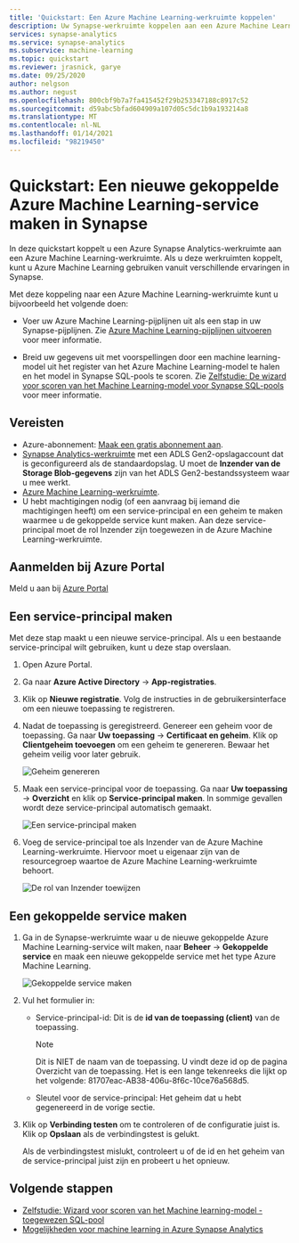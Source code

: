```yaml
---
title: 'Quickstart: Een Azure Machine Learning-werkruimte koppelen'
description: Uw Synapse-werkruimte koppelen aan een Azure Machine Learning-werkruimte
services: synapse-analytics
ms.service: synapse-analytics
ms.subservice: machine-learning
ms.topic: quickstart
ms.reviewer: jrasnick, garye
ms.date: 09/25/2020
author: nelgson
ms.author: negust
ms.openlocfilehash: 800cbf9b7a7fa415452f29b253347188c8917c52
ms.sourcegitcommit: d59abc5bfad604909a107d05c5dc1b9a193214a8
ms.translationtype: MT
ms.contentlocale: nl-NL
ms.lasthandoff: 01/14/2021
ms.locfileid: "98219450"
---
```

# <a name="quickstart-create-a-new-azure-machine-learning-linked-service-in-synapse"></a>Quickstart: Een nieuwe gekoppelde Azure Machine Learning-service maken in Synapse

In deze quickstart koppelt u een Azure Synapse Analytics-werkruimte aan een Azure Machine Learning-werkruimte. Als u deze werkruimten koppelt, kunt u Azure Machine Learning gebruiken vanuit verschillende ervaringen in Synapse.

Met deze koppeling naar een Azure Machine Learning-werkruimte kunt u bijvoorbeeld het volgende doen:

- Voer uw Azure Machine Learning-pijplijnen uit als een stap in uw Synapse-pijplijnen. Zie [Azure Machine Learning-pijplijnen uitvoeren](../../data-factory/transform-data-machine-learning-service.md) voor meer informatie.

- Breid uw gegevens uit met voorspellingen door een machine learning-model uit het register van het Azure Machine Learning-model te halen en het model in Synapse SQL-pools te scoren. Zie [Zelfstudie: De wizard voor scoren van het Machine Learning-model voor Synapse SQL-pools](tutorial-sql-pool-model-scoring-wizard.md) voor meer informatie.

## <a name="prerequisites"></a>Vereisten

- Azure-abonnement: [Maak een gratis abonnement aan](https://azure.microsoft.com/free/).
- [Synapse Analytics-werkruimte](../get-started-create-workspace.md) met een ADLS Gen2-opslagaccount dat is geconfigureerd als de standaardopslag. U moet de **Inzender van de Storage Blob-gegevens** zijn van het ADLS Gen2-bestandssysteem waar u mee werkt.
- [Azure Machine Learning-werkruimte](../../machine-learning/how-to-manage-workspace.md).
- U hebt machtigingen nodig (of een aanvraag bij iemand die machtigingen heeft) om een service-principal en een geheim te maken waarmee u de gekoppelde service kunt maken. Aan deze service-principal moet de rol Inzender zijn toegewezen in de Azure Machine Learning-werkruimte.

## <a name="sign-in-to-the-azure-portal"></a>Aanmelden bij Azure Portal

Meld u aan bij [Azure Portal](https://portal.azure.com/)

## <a name="create-a-service-principal"></a>Een service-principal maken

Met deze stap maakt u een nieuwe service-principal. Als u een bestaande service-principal wilt gebruiken, kunt u deze stap overslaan.
1. Open Azure Portal. 

1. Ga naar **Azure Active Directory** -> **App-registraties**.

1. Klik op **Nieuwe registratie**. Volg de instructies in de gebruikersinterface om een nieuwe toepassing te registreren.

1. Nadat de toepassing is geregistreerd. Genereer een geheim voor de toepassing. Ga naar **Uw toepassing** -> **Certificaat en geheim**. Klik op **Clientgeheim toevoegen** om een geheim te genereren. Bewaar het geheim veilig voor later gebruik.

   ![Geheim genereren](media/quickstart-integrate-azure-machine-learning/quickstart-integrate-azure-machine-learning-createsp-00a.png)

1. Maak een service-principal voor de toepassing. Ga naar **Uw toepassing** -> **Overzicht** en klik op **Service-principal maken**. In sommige gevallen wordt deze service-principal automatisch gemaakt.

   ![Een service-principal maken](media/quickstart-integrate-azure-machine-learning/quickstart-integrate-azure-machine-learning-createsp-00b.png)

1. Voeg de service-principal toe als Inzender van de Azure Machine Learning-werkruimte. Hiervoor moet u eigenaar zijn van de resourcegroep waartoe de Azure Machine Learning-werkruimte behoort.

   ![De rol van Inzender toewijzen](media/quickstart-integrate-azure-machine-learning/quickstart-integrate-azure-machine-learning-createsp-00c.png)

## <a name="create-a-linked-service"></a>Een gekoppelde service maken

1. Ga in de Synapse-werkruimte waar u de nieuwe gekoppelde Azure Machine Learning-service wilt maken, naar **Beheer** -> **Gekoppelde service** en maak een nieuwe gekoppelde service met het type Azure Machine Learning.

   ![Gekoppelde service maken](media/quickstart-integrate-azure-machine-learning/quickstart-integrate-azure-machine-learning-create-linked-service-00a.png)

2. Vul het formulier in:

   - Service-principal-id: Dit is de **id van de toepassing (client)** van de toepassing.
  
     > [!NOTE]
     > Dit is NIET de naam van de toepassing. U vindt deze id op de pagina Overzicht van de toepassing. Het is een lange tekenreeks die lijkt op het volgende: 81707eac-AB38-406u-8f6c-10ce76a568d5.

   - Sleutel voor de service-principal: Het geheim dat u hebt gegenereerd in de vorige sectie.

3. Klik op **Verbinding testen** om te controleren of de configuratie juist is. Klik op **Opslaan** als de verbindingstest is gelukt.

   Als de verbindingstest mislukt, controleert u of de id en het geheim van de service-principal juist zijn en probeert u het opnieuw.

## <a name="next-steps"></a>Volgende stappen

- [Zelfstudie: Wizard voor scoren van het Machine learning-model - toegewezen SQL-pool](tutorial-sql-pool-model-scoring-wizard.md)
- [Mogelijkheden voor machine learning in Azure Synapse Analytics](what-is-machine-learning.md)